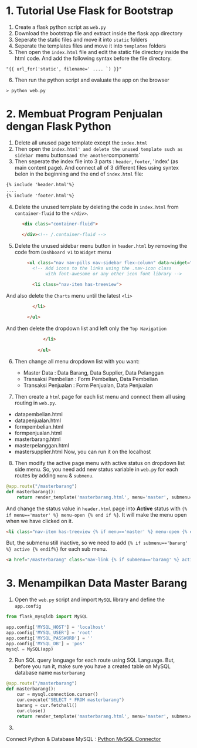 # **1. Tutorial Use Flask for Bootstrap**

1. Create a flask python script as `web.py`
2. Download the bootstrap file and extract inside the flask app directory
3. Seperate the static files and move it into `static` folders
4. Seperate the templates files and move it into `templates` folders
5. Then open the `index.html` file and edit the static file directory inside the html code. And add the following syntax before the file directory.
```
"{{ url_for('static', filename=' .... `) }}"
```
6. Then run the python script and evaluate the app on the browser
```
> python web.py
```

# **2. Membuat Program Penjualan dengan Flask Python**

1. Delete all unused page template except the `index.html` 
2. Then open the `index.html' and delete the unused template such as sidebar `menu buttons` and the another `components`
3. Then seperate the index file into 3 parts : `header`, `footer`, 'index' (as main content page). And connect all of 3 different files using syntex belon in the beginning and the end of `index.html` file:
```html
{% include 'header.html'%}
....
{% include 'footer.html'%}
```
4. Delete the unused template by deleting the code in `index.html` from `container-fluid` to the `</div>`.
```html
      <div class="container-fluid">
        
      </div><!-- /.container-fluid -->
```
5. Delete the unused sidebar menu button in `header.html` by removing the code from `Dashboard v1` to `Widget` menu
```html
        <ul class="nav nav-pills nav-sidebar flex-column" data-widget="treeview" role="menu" data-accordion="false">
          <!-- Add icons to the links using the .nav-icon class
               with font-awesome or any other icon font library -->

          <li class="nav-item has-treeview">
```
And also delete the `Charts` menu until the latest `<li>`
```html
          </li>
          
        </ul>
```
And then delete the dropdown list and left only the `Top Navigation`
```html
              </li>
              
            </ul>
```
6. Then change all menu dropdown list with you want:
    - Master Data : Data Barang, Data Supplier, Data Pelanggan
    - Transaksi Pembelian : Form Pembelian, Data Pembelian
    - Transaksi Penjualan : Form Penjualan, Data Penjualan

7. Then create a `html` page for each list menu and connect them all using routing in `web.py`.
  - datapembelian.html
  - datapenjualan.html
  - formpembelian.html
  - formpenjualan.html
  - masterbarang.html
  - masterpelanggan.html
  - mastersupplier.html
  Now, you can run it on the localhost

8. Then modify the active page menu with active status on dropdown list side menu. So, you need add new status variable in `web.py` for each routes by adding `menu` & `submenu`.
```python
@app.route("/masterbarang")
def masterbarang():
    return render_template('masterbarang.html', menu='master', submenu='barang')
``` 
And change the status value in `header.html` page into **Active** status with `{% if menu=='master' %} menu-open {% end if %}`. It will make the menu open when we have clicked on it.
```html
<li class="nav-item has-treeview {% if menu=='master' %} menu-open {% endif %}">
```
But, the submenu still inactive, so we need to add `{% if submenu=='barang' %} active {% endif%}` for each sub menu.
```html
<a href="/masterbarang" class="nav-link {% if submenu=='barang' %} active {% endif%}">
```

# **3. Menampilkan Data Master Barang**

1. Open the `web.py` script and import `MySQL` library and define the `app.config`
```python
from flask_mysqldb import MySQL

app.config['MYSQL_HOST'] = 'localhost'
app.config['MYSQL_USER'] = 'root'
app.config['MYSQL_PASSWORD'] = ''
app.config['MYSQL_DB'] = 'pos'
mysql = MySQL(app)
```
2. Run SQL query language for each route using SQL Language. But, before you run it, make sure you have a created table on MySQL database name `masterbarang`
```python
@app.route("/masterbarang")
def masterbarang():
    cur = mysql.connection.cursor()
    cur.execute("SELECT * FROM masterbarang")
    barang = cur.fetchall()
    cur.close()
    return render_template('masterbarang.html', menu='master', submenu='barang', data=barang)
```
3. 

Connect Python & Database MySQL : [Python MySQL Connector](https://www.youtube.com/watch?v=n_8aA4r6V-o) 